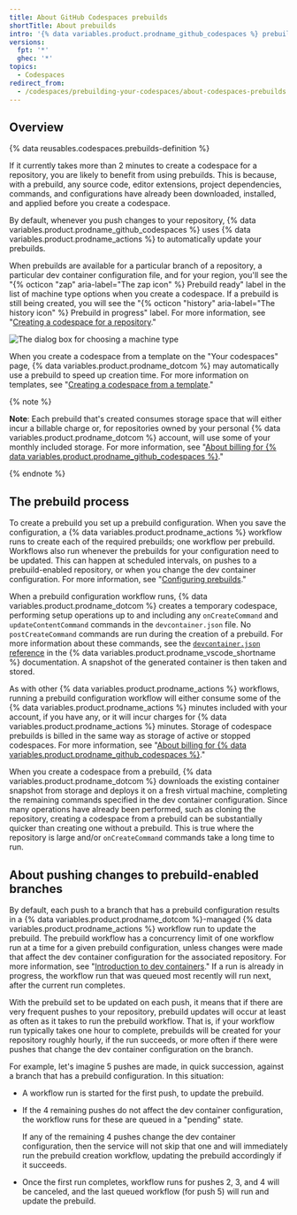 ```yaml
---
title: About GitHub Codespaces prebuilds
shortTitle: About prebuilds
intro: '{% data variables.product.prodname_github_codespaces %} prebuilds help to speed up the creation of new codespaces for large or complex repositories.'
versions:
  fpt: '*'
  ghec: '*'
topics:
  - Codespaces
redirect_from:
  - /codespaces/prebuilding-your-codespaces/about-codespaces-prebuilds
---
```


## Overview

{% data reusables.codespaces.prebuilds-definition %}

If it currently takes more than 2 minutes to create a codespace for a repository, you are likely to benefit from using prebuilds. This is because, with a prebuild, any source code, editor extensions, project dependencies, commands, and configurations have already been downloaded, installed, and applied before you create a codespace.

By default, whenever you push changes to your repository, {% data variables.product.prodname_github_codespaces %} uses {% data variables.product.prodname_actions %} to automatically update your prebuilds.

When prebuilds are available for a particular branch of a repository, a particular dev container configuration file, and for your region, you'll see the "{% octicon "zap" aria-label="The zap icon" %} Prebuild ready" label in the list of machine type options when you create a codespace. If a prebuild is still being created, you will see the "{% octicon "history" aria-label="The history icon" %} Prebuild in progress" label. For more information, see "[Creating a codespace for a repository](/codespaces/developing-in-codespaces/creating-a-codespace-for-a-repository#creating-a-codespace-for-a-repository)."

![The dialog box for choosing a machine type](/assets/images/help/codespaces/choose-custom-machine-type.png)

When you create a codespace from a template on the "Your codespaces" page, {% data variables.product.prodname_dotcom %} may automatically use a prebuild to speed up creation time. For more information on templates, see "[Creating a codespace from a template](/codespaces/developing-in-codespaces/creating-a-codespace-from-a-template)."

{% note %}

**Note**: Each prebuild that's created consumes storage space that will either incur a billable charge or, for repositories owned by your personal {% data variables.product.prodname_dotcom %} account, will use some of your monthly included storage. For more information, see "[About billing for {% data variables.product.prodname_github_codespaces %}](/billing/managing-billing-for-github-codespaces/about-billing-for-github-codespaces#billing-for-codespaces-prebuilds)."

{% endnote %}

## The prebuild process

To create a prebuild you set up a prebuild configuration. When you save the configuration, a {% data variables.product.prodname_actions %} workflow runs to create each of the required prebuilds; one workflow per prebuild. Workflows also run whenever the prebuilds for your configuration need to be updated. This can happen at scheduled intervals, on pushes to a prebuild-enabled repository, or when you change the dev container configuration. For more information, see "[Configuring prebuilds](/codespaces/prebuilding-your-codespaces/configuring-prebuilds#configuring-prebuilds)."

When a prebuild configuration workflow runs, {% data variables.product.prodname_dotcom %} creates a temporary codespace, performing setup operations up to and including any `onCreateCommand` and `updateContentCommand` commands in the `devcontainer.json` file. No `postCreateCommand` commands are run during the creation of a prebuild. For more information about these commands, see the [`devcontainer.json` reference](https://code.visualstudio.com/docs/remote/devcontainerjson-reference#_devcontainerjson-properties) in the {% data variables.product.prodname_vscode_shortname %} documentation. A snapshot of the generated container is then taken and stored.

As with other {% data variables.product.prodname_actions %} workflows, running a prebuild configuration workflow will either consume some of the {% data variables.product.prodname_actions %} minutes included with your account, if you have any, or it will incur charges for {% data variables.product.prodname_actions %} minutes. Storage of codespace prebuilds is billed in the same way as storage of active or stopped codespaces. For more information, see "[About billing for {% data variables.product.prodname_github_codespaces %}](/billing/managing-billing-for-github-codespaces/about-billing-for-github-codespaces#billing-for-codespaces-prebuilds)."

When you create a codespace from a prebuild, {% data variables.product.prodname_dotcom %} downloads the existing container snapshot from storage and deploys it on a fresh virtual machine, completing the remaining commands specified in the dev container configuration. Since many operations have already been performed, such as cloning the repository, creating a codespace from a prebuild can be substantially quicker than creating one without a prebuild. This is true where the repository is large and/or `onCreateCommand` commands take a long time to run.

## About pushing changes to prebuild-enabled branches

By default, each push to a branch that has a prebuild configuration results in a {% data variables.product.prodname_dotcom %}-managed {% data variables.product.prodname_actions %} workflow run to update the prebuild. The prebuild workflow has a concurrency limit of one workflow run at a time for a given prebuild configuration, unless changes were made that affect the dev container configuration for the associated repository. For more information, see "[Introduction to dev containers](/codespaces/setting-up-your-project-for-codespaces/adding-a-dev-container-configuration/introduction-to-dev-containers)." If a run is already in progress, the workflow run that was queued most recently will run next, after the current run completes.

With the prebuild set to be updated on each push, it means that if there are very frequent pushes to your repository, prebuild updates will occur at least as often as it takes to run the prebuild workflow. That is, if your workflow run typically takes one hour to complete, prebuilds will be created for your repository roughly hourly, if the run succeeds, or more often if there were pushes that change the dev container configuration on the branch.

For example, let's imagine 5 pushes are made, in quick succession, against a branch that has a prebuild configuration. In this situation:

* A workflow run is started for the first push, to update the prebuild.
* If the 4 remaining pushes do not affect the dev container configuration, the workflow runs for these are queued in a "pending" state.

  If any of the remaining 4 pushes change the dev container configuration, then the service will not skip that one and will immediately run the prebuild creation workflow, updating the prebuild accordingly if it succeeds.

* Once the first run completes, workflow runs for pushes 2, 3, and 4 will be canceled, and the last queued workflow (for push 5) will run and update the prebuild.
